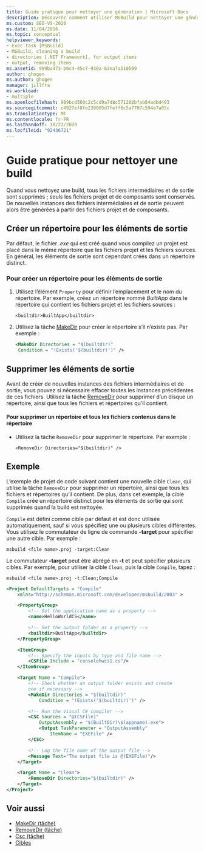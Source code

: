 ```yaml
---
title: Guide pratique pour nettoyer une génération | Microsoft Docs
description: Découvrez comment utiliser MSBuild pour nettoyer une génération, supprimer tous les fichiers intermédiaires et de sortie et conserver uniquement les fichiers de projet et de composant.
ms.custom: SEO-VS-2020
ms.date: 11/04/2016
ms.topic: conceptual
helpviewer_keywords:
- Exec task [MSBuild]
- MSBuild, cleaning a build
- directories [.NET Framework], for output items
- output, removing items
ms.assetid: 999ba473-b0c4-45c7-930a-63ea7a510509
author: ghogen
ms.author: ghogen
manager: jillfra
ms.workload:
- multiple
ms.openlocfilehash: 989bcd560c2c5cd9a7d8c571208bfab84adbd493
ms.sourcegitcommit: c4927ef8fe239005d7feff6c5a7707c594a7a05c
ms.translationtype: MT
ms.contentlocale: fr-FR
ms.lasthandoff: 10/22/2020
ms.locfileid: "92436721"
---
```

# <a name="how-to-clean-a-build"></a>Guide pratique pour nettoyer une build

Quand vous nettoyez une build, tous les fichiers intermédiaires et de sortie sont supprimés ; seuls les fichiers projet et de composants sont conservés. De nouvelles instances des fichiers intermédiaires et de sortie peuvent alors être générées à partir des fichiers projet et de composants. 

## <a name="create-a-directory-for-output-items"></a>Créer un répertoire pour les éléments de sortie

 Par défaut, le fichier *.exe* qui est créé quand vous compilez un projet est placé dans le même répertoire que les fichiers projet et les fichiers sources. En général, les éléments de sortie sont cependant créés dans un répertoire distinct.

### <a name="to-create-a-directory-for-output-items"></a>Pour créer un répertoire pour les éléments de sortie

1. Utilisez l’élément `Property` pour définir l’emplacement et le nom du répertoire. Par exemple, créez un répertoire nommé *BuiltApp* dans le répertoire qui contient les fichiers projet et les fichiers sources :

     `<builtdir>BuiltApp</builtdir>`

2. Utilisez la tâche [MakeDir](../msbuild/makedir-task.md) pour créer le répertoire s’il n’existe pas. Par exemple :

     ```xml
     <MakeDir Directories = "$(builtdir)"
      Condition = "!Exists('$(builtdir)')" />
     ```

## <a name="remove-the-output-items"></a>Supprimer les éléments de sortie

 Avant de créer de nouvelles instances des fichiers intermédiaires et de sortie, vous pouvez si nécessaire effacer toutes les instances précédentes de ces fichiers. Utilisez la tâche [RemoveDir](../msbuild/removedir-task.md) pour supprimer d’un disque un répertoire, ainsi que tous les fichiers et répertoires qu’il contient.

#### <a name="to-remove-a-directory-and-all-files-contained-in-the-directory"></a>Pour supprimer un répertoire et tous les fichiers contenus dans le répertoire

- Utilisez la tâche `RemoveDir` pour supprimer le répertoire. Par exemple :

     `<RemoveDir Directories="$(builtdir)" />`

## <a name="example"></a>Exemple

 L’exemple de projet de code suivant contient une nouvelle cible `Clean`, qui utilise la tâche `RemoveDir` pour supprimer un répertoire, ainsi que tous les fichiers et répertoires qu’il contient. De plus, dans cet exemple, la cible `Compile` crée un répertoire distinct pour les éléments de sortie qui sont supprimés quand la build est nettoyée.

 `Compile` est défini comme cible par défaut et est donc utilisée automatiquement, sauf si vous spécifiez une ou plusieurs cibles différentes. Vous utilisez le commutateur de ligne de commande **-target** pour spécifier une autre cible. Par exemple :

 `msbuild <file name>.proj -target:Clean`

 Le commutateur **-target** peut être abrégé en **-t** et peut spécifier plusieurs cibles. Par exemple, pour utiliser la cible `Clean`, puis la cible `Compile`, tapez :

 `msbuild <file name>.proj -t:Clean;Compile`

```xml
<Project DefaultTargets = "Compile"
    xmlns="http://schemas.microsoft.com/developer/msbuild/2003" >

    <PropertyGroup>
        <!-- Set the application name as a property -->
        <name>HelloWorldCS</name>

        <!-- Set the output folder as a property -->
        <builtdir>BuiltApp</builtdir>
    </PropertyGroup>

    <ItemGroup>
        <!-- Specify the inputs by type and file name -->
        <CSFile Include = "consolehwcs1.cs"/>
    </ItemGroup>

    <Target Name = "Compile">
        <!-- Check whether an output folder exists and create
        one if necessary -->
        <MakeDir Directories = "$(builtdir)"
            Condition = "!Exists('$(builtdir)')" />

        <!-- Run the Visual C# compiler -->
        <CSC Sources = "@(CSFile)"
            OutputAssembly = "$(BuiltDir)\$(appname).exe">
            <Output TaskParameter = "OutputAssembly"
                ItemName = "EXEFile" />
        </CSC>

        <!-- Log the file name of the output file -->
        <Message Text="The output file is @(EXEFile)"/>
    </Target>

    <Target Name = "Clean">
        <RemoveDir Directories="$(builtdir)" />
    </Target>
</Project>
```

## <a name="see-also"></a>Voir aussi

- [MakeDir (tâche)](../msbuild/makedir-task.md)
- [RemoveDir (tâche)](../msbuild/removedir-task.md)
- [Csc (tâche)](../msbuild/csc-task.md)
- [Cibles](../msbuild/msbuild-targets.md)
